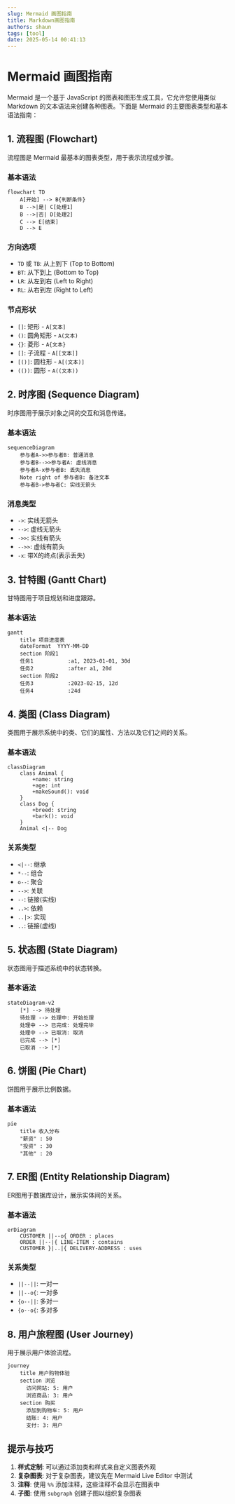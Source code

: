 ```yaml
---
slug: Mermaid 画图指南
title: Markdown画图指南
authors: shaun
tags: [tool]
date: 2025-05-14 00:41:13
---
```


# Mermaid 画图指南

Mermaid 是一个基于 JavaScript 的图表和图形生成工具，它允许您使用类似 Markdown 的文本语法来创建各种图表。下面是 Mermaid 的主要图表类型和基本语法指南：

## 1. 流程图 (Flowchart)

流程图是 Mermaid 最基本的图表类型，用于表示流程或步骤。

### 基本语法

```mermaid
flowchart TD
    A[开始] --> B{判断条件}
    B -->|是| C[处理1]
    B -->|否| D[处理2]
    C --> E[结束]
    D --> E
```
<!-- truncate -->

### 方向选项
- `TD` 或 `TB`: 从上到下 (Top to Bottom)
- `BT`: 从下到上 (Bottom to Top)
- `LR`: 从左到右 (Left to Right)
- `RL`: 从右到左 (Right to Left)

### 节点形状
- `[]`: 矩形 - `A[文本]`
- `()`: 圆角矩形 - `A(文本)`
- `{}`: 菱形 - `A{文本}`
- `[]`: 子流程 - `A[[文本]]`
- `[()]`: 圆柱形 - `A[(文本)]`
- `(())`: 圆形 - `A((文本))`

## 2. 时序图 (Sequence Diagram)

时序图用于展示对象之间的交互和消息传递。

### 基本语法

```mermaid
sequenceDiagram
    参与者A->>参与者B: 普通消息
    参与者B-->>参与者A: 虚线消息
    参与者A-x参与者B: 丢失消息
    Note right of 参与者B: 备注文本
    参与者B->参与者C: 实线无箭头
```

### 消息类型
- `->`: 实线无箭头
- `-->`: 虚线无箭头
- `->>`: 实线有箭头
- `-->>`: 虚线有箭头
- `-x`: 带X的终点(表示丢失)

## 3. 甘特图 (Gantt Chart)

甘特图用于项目规划和进度跟踪。

### 基本语法

```mermaid
gantt
    title 项目进度表
    dateFormat  YYYY-MM-DD
    section 阶段1
    任务1           :a1, 2023-01-01, 30d
    任务2           :after a1, 20d
    section 阶段2
    任务3           :2023-02-15, 12d
    任务4           :24d
```

## 4. 类图 (Class Diagram)

类图用于展示系统中的类、它们的属性、方法以及它们之间的关系。

### 基本语法

```mermaid
classDiagram
    class Animal {
        +name: string
        +age: int
        +makeSound(): void
    }
    class Dog {
        +breed: string
        +bark(): void
    }
    Animal <|-- Dog
```

### 关系类型
- `<|--`: 继承
- `*--`: 组合
- `o--`: 聚合
- `-->`: 关联
- `--`: 链接(实线)
- `..>`: 依赖
- `..|>`: 实现
- `..`: 链接(虚线)

## 5. 状态图 (State Diagram)

状态图用于描述系统中的状态转换。

### 基本语法

```mermaid
stateDiagram-v2
    [*] --> 待处理
    待处理 --> 处理中: 开始处理
    处理中 --> 已完成: 处理完毕
    处理中 --> 已取消: 取消
    已完成 --> [*]
    已取消 --> [*]
```

## 6. 饼图 (Pie Chart)

饼图用于展示比例数据。

### 基本语法

```mermaid
pie
    title 收入分布
    "薪资" : 50
    "投资" : 30
    "其他" : 20
```

## 7. ER图 (Entity Relationship Diagram)

ER图用于数据库设计，展示实体间的关系。

### 基本语法

```mermaid
erDiagram
    CUSTOMER ||--o{ ORDER : places
    ORDER ||--|{ LINE-ITEM : contains
    CUSTOMER }|..|{ DELIVERY-ADDRESS : uses
```

### 关系类型
- `||--||`: 一对一
- `||--o{`: 一对多
- `{o--||`: 多对一
- `{o--o{`: 多对多

## 8. 用户旅程图 (User Journey)

用于展示用户体验流程。

```mermaid
journey
    title 用户购物体验
    section 浏览
      访问网站: 5: 用户
      浏览商品: 3: 用户
    section 购买
      添加到购物车: 5: 用户
      结账: 4: 用户
      支付: 3: 用户
```

## 提示与技巧

1. **样式定制**: 可以通过添加类和样式来自定义图表外观
2. **复杂图表**: 对于复杂图表，建议先在 Mermaid Live Editor 中测试
3. **注释**: 使用 `%%` 添加注释，这些注释不会显示在图表中
4. **子图**: 使用 `subgraph` 创建子图以组织复杂图表
